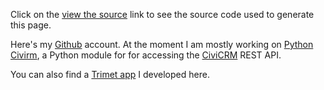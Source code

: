 Click on the <a href="/source?page=code">view the source</a> link  to see the source code used to generate this page. 

Here's  my [Github](https://github.com/tallus) account. At the moment I am mostly working on [Python Civirm](https://github.com/tallus/python-civicrm), a Python module for for accessing the [CiviCRM](http://civicrm.org/) REST API.

You can also find a [Trimet app](http://www.gatheringstorms.org/code) I developed here. 
